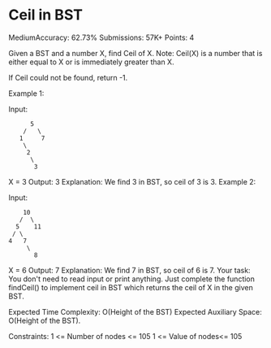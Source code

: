 # Ceil in BST
MediumAccuracy: 62.73% Submissions: 57K+ Points: 4


Given a BST and a number X, find Ceil of X.
Note: Ceil(X) is a number that is either equal to X or is immediately greater than X.

If Ceil could not be found, return -1.

Example 1:

Input:

          5
        /   \
       1     7
        \
         2 
          \
           3
       
X = 3
Output: 3
Explanation: We find 3 in BST, so ceil
of 3 is 3.
Example 2:

Input:

        10
       /  \
      5    11
     / \ 
    4   7
         \
           8
       
X = 6
Output: 7
Explanation: We find 7 in BST, so ceil
of 6 is 7.
Your task:
You don't need to read input or print anything. Just complete the function findCeil() to implement ceil in BST which returns the ceil of X in the given BST.

Expected Time Complexity: O(Height of the BST)
Expected Auxiliary Space: O(Height of the BST).

Constraints:
1 <= Number of nodes <= 105
1 <= Value of nodes<= 105

